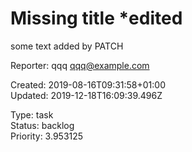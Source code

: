 # Missing title *edited

some text added by PATCH

Reporter: qqq <qqq@example.com>  

Created: 2019-08-16T09:31:58+01:00  
Updated: 2019-12-18T16:09:39.496Z

Type: task  
Status: backlog  
Priority: 3.953125
